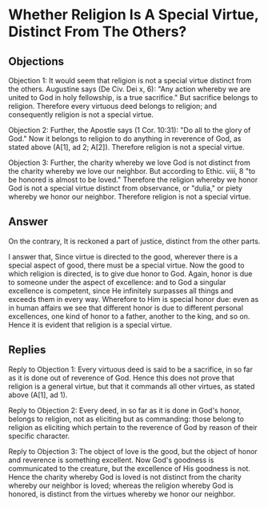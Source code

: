 # Whether Religion Is A Special Virtue, Distinct From The Others?

## Objections

Objection 1: It would seem that religion is not a special virtue distinct from the others. Augustine says (De Civ. Dei x, 6): "Any action whereby we are united to God in holy fellowship, is a true sacrifice." But sacrifice belongs to religion. Therefore every virtuous deed belongs to religion; and consequently religion is not a special virtue.

Objection 2: Further, the Apostle says (1 Cor. 10:31): "Do all to the glory of God." Now it belongs to religion to do anything in reverence of God, as stated above (A[1], ad 2; A[2]). Therefore religion is not a special virtue.

Objection 3: Further, the charity whereby we love God is not distinct from the charity whereby we love our neighbor. But according to Ethic. viii, 8 "to be honored is almost to be loved." Therefore the religion whereby we honor God is not a special virtue distinct from observance, or "dulia," or piety whereby we honor our neighbor. Therefore religion is not a special virtue.

## Answer

On the contrary, It is reckoned a part of justice, distinct from the other parts.

I answer that, Since virtue is directed to the good, wherever there is a special aspect of good, there must be a special virtue. Now the good to which religion is directed, is to give due honor to God. Again, honor is due to someone under the aspect of excellence: and to God a singular excellence is competent, since He infinitely surpasses all things and exceeds them in every way. Wherefore to Him is special honor due: even as in human affairs we see that different honor is due to different personal excellences, one kind of honor to a father, another to the king, and so on. Hence it is evident that religion is a special virtue.

## Replies

Reply to Objection 1: Every virtuous deed is said to be a sacrifice, in so far as it is done out of reverence of God. Hence this does not prove that religion is a general virtue, but that it commands all other virtues, as stated above (A[1], ad 1).

Reply to Objection 2: Every deed, in so far as it is done in God's honor, belongs to religion, not as eliciting but as commanding: those belong to religion as eliciting which pertain to the reverence of God by reason of their specific character.

Reply to Objection 3: The object of love is the good, but the object of honor and reverence is something excellent. Now God's goodness is communicated to the creature, but the excellence of His goodness is not. Hence the charity whereby God is loved is not distinct from the charity whereby our neighbor is loved; whereas the religion whereby God is honored, is distinct from the virtues whereby we honor our neighbor.